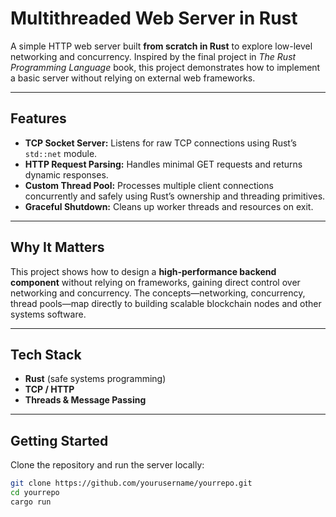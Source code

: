 # Multithreaded Web Server in Rust

A simple HTTP web server built **from scratch in Rust** to explore low-level networking and concurrency. Inspired by the final project in *The Rust Programming Language* book, this project demonstrates how to implement a basic server without relying on external web frameworks.

---

## Features

- **TCP Socket Server:** Listens for raw TCP connections using Rust’s `std::net` module.
- **HTTP Request Parsing:** Handles minimal GET requests and returns dynamic responses.
- **Custom Thread Pool:** Processes multiple client connections concurrently and safely using Rust’s ownership and threading primitives.
- **Graceful Shutdown:** Cleans up worker threads and resources on exit.

---

## Why It Matters

This project shows how to design a **high-performance backend component** without relying on frameworks, gaining direct control over networking and concurrency. The concepts—networking, concurrency, thread pools—map directly to building scalable blockchain nodes and other systems software.

---

## Tech Stack

- **Rust** (safe systems programming)
- **TCP / HTTP**
- **Threads & Message Passing**

---

## Getting Started

Clone the repository and run the server locally:

```bash
git clone https://github.com/yourusername/yourrepo.git
cd yourrepo
cargo run

